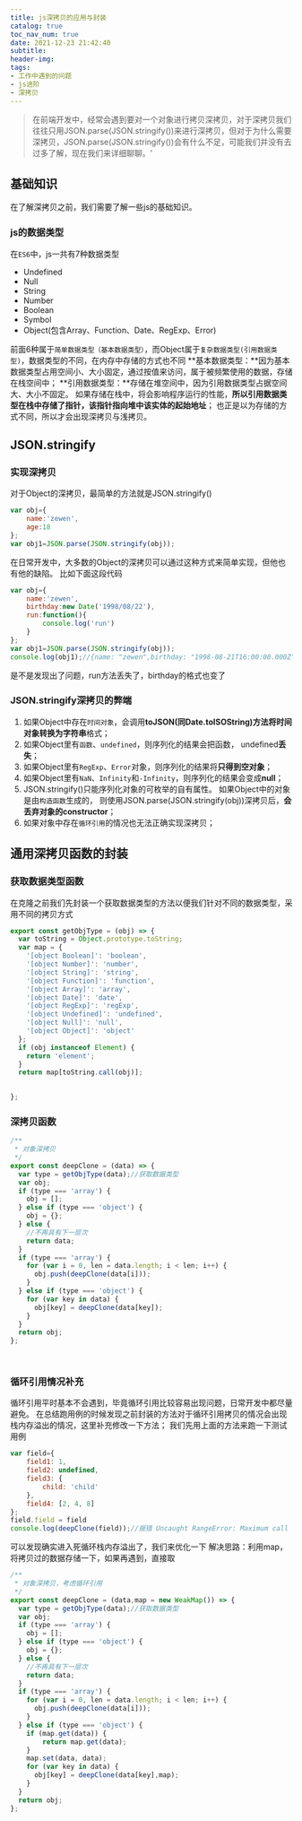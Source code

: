 ```yaml
---
title: js深拷贝的应用与封装
catalog: true
toc_nav_num: true
date: 2021-12-23 21:42:40
subtitle:
header-img:
tags:
- 工作中遇到的问题
- js进阶
- 深拷贝
---
```


> 在前端开发中，经常会遇到要对一个对象进行拷贝深拷贝，对于深拷贝我们往往只用JSON.parse(JSON.stringify())来进行深拷贝，但对于为什么需要深拷贝，JSON.parse(JSON.stringify())会有什么不足，可能我们并没有去过多了解，现在我们来详细聊聊。'


## 基础知识
在了解深拷贝之前，我们需要了解一些js的基础知识。
### js的数据类型
在`ES6`中，js一共有7种数据类型
* Undefined
* Null
* String
* Number
* Boolean
* Symbol
* Object(包含Array、Function、Date、RegExp、Error)

前面6种属于`简单数据类型（基本数据类型）`，而Object属于`复杂数据类型(引用数据类型)`，数据类型的不同，在内存中存储的方式也不同
**基本数据类型：**因为基本数据类型占用空间小、大小固定，通过按值来访问，属于被频繁使用的数据，存储在栈空间中；
**引用数据类型：**存储在堆空间中，因为引用数据类型占据空间大、大小不固定。 如果存储在栈中，将会影响程序运行的性能，**所以引用数据类型在栈中存储了指针，该指针指向堆中该实体的起始地址**；
也正是以为存储的方式不同，所以才会出现深拷贝与浅拷贝。

## JSON.stringify
### 实现深拷贝
对于Object的深拷贝，最简单的方法就是JSON.stringify()
```js
var obj={
	name:'zewen',
    age:18
};
var obj1=JSON.parse(JSON.stringify(obj));
```
在日常开发中，大多数的Object的深拷贝可以通过这种方式来简单实现，但他也有他的缺陷。
比如下面这段代码
```js
var obj={
	name:'zewen',
    birthday:new Date('1998/08/22'),
    run:function(){
        console.log('run')
    }
};
var obj1=JSON.parse(JSON.stringify(obj));
console.log(obj1);//{name: "zewen",birthday: "1998-08-21T16:00:00.000Z"}
```
是不是发现出了问题，run方法丢失了，birthday的格式也变了

### JSON.stringify深拷贝的弊端
1. 如果Object中存在`时间对象`，会调用**toJSON(同Date.toISOString)**方法将时间对象转换为**字符串**格式；
2. 如果Object里有`函数`、`undefined`，则序列化的结果会把函数， undefined**丢失**；
3. 如果Object里有`RegExp`、`Error`对象，则序列化的结果将**只得到空对象**；
4. 如果Object里有`NaN`、`Infinity`和`-Infinity`，则序列化的结果会变成**null**；
5. JSON.stringify()只能序列化对象的可枚举的自有属性。 如果Object中的对象是由`构造函数`生成的， 则使用JSON.parse(JSON.stringify(obj))深拷贝后，**会丢弃对象的constructor**；
6. 如果对象中存在`循环引用`的情况也无法正确实现深拷贝；

## 通用深拷贝函数的封装

### 获取数据类型函数
在克隆之前我们先封装一个获取数据类型的方法以便我们针对不同的数据类型，采用不同的拷贝方式
```js
export const getObjType = (obj) => {
  var toString = Object.prototype.toString;
  var map = {
    '[object Boolean]': 'boolean',
    '[object Number]': 'number',
    '[object String]': 'string',
    '[object Function]': 'function',
    '[object Array]': 'array',
    '[object Date]': 'date',
    '[object RegExp]': 'regExp',
    '[object Undefined]': 'undefined',
    '[object Null]': 'null',
    '[object Object]': 'object'
  };
  if (obj instanceof Element) {
    return 'element';
  }
  return map[toString.call(obj)];

 
};

```


### 深拷贝函数
```js
/**
 * 对象深拷贝
 */
export const deepClone = (data) => {
  var type = getObjType(data);//获取数据类型
  var obj;
  if (type === 'array') {
    obj = [];
  } else if (type === 'object') {
    obj = {};
  } else {
    //不再具有下一层次
    return data;
  }
  if (type === 'array') {
    for (var i = 0, len = data.length; i < len; i++) {
      obj.push(deepClone(data[i]));
    }
  } else if (type === 'object') {
    for (var key in data) {
      obj[key] = deepClone(data[key]); 
    }
  }
  return obj;
};

 
```



### 循环引用情况补充

循环引用平时基本不会遇到，毕竟循环引用比较容易出现问题，日常开发中都尽量避免。
在总结跑用例的时候发现之前封装的方法对于循环引用拷贝的情况会出现栈内存溢出的情况，这里补充修改一下方法；
我们先用上面的方法来跑一下测试用例
```js
var field={
    field1: 1,
    field2: undefined,
    field3: {
        child: 'child'
    },
    field4: [2, 4, 8]
};
field.field = field
console.log(deepClone(field));//报错 Uncaught RangeError: Maximum call stack size exceeded
```
可以发现确实进入死循环栈内存溢出了，我们来优化一下
解决思路：利用map，将拷贝过的数据存储一下，如果再遇到，直接取
```js
/**
 * 对象深拷贝，考虑循环引用
 */
export const deepClone = (data,map = new WeakMap()) => {
  var type = getObjType(data);//获取数据类型
  var obj;
  if (type === 'array') {
    obj = [];
  } else if (type === 'object') {
    obj = {};
  } else {
    //不再具有下一层次
    return data;
  }
  if (type === 'array') { 
    for (var i = 0, len = data.length; i < len; i++) {
      obj.push(deepClone(data[i]));
    }
  } else if (type === 'object') { 
    if (map.get(data)) {
        return map.get(data);
    }
    map.set(data, data); 
    for (var key in data) {
      obj[key] = deepClone(data[key],map); 
    }
  }
  return obj;
};

 
```




